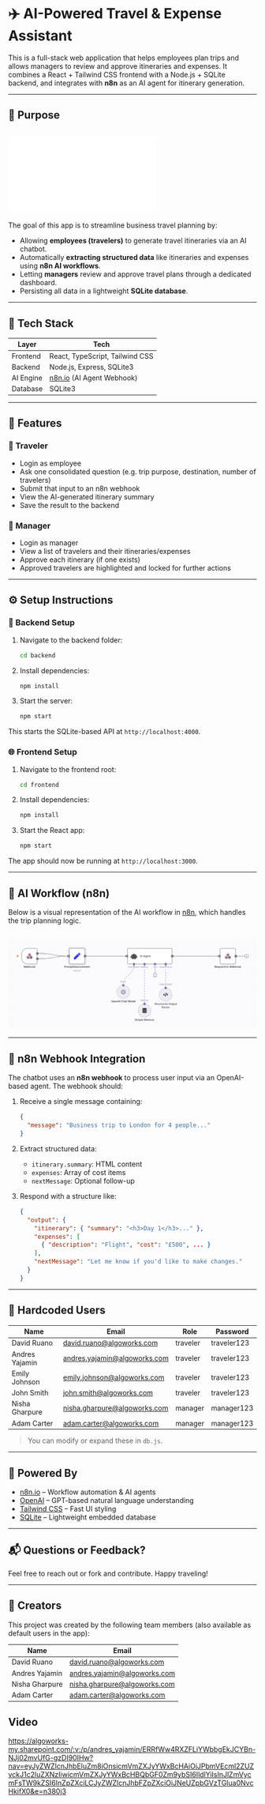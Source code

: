 # ✈️ AI-Powered Travel & Expense Assistant

This is a full-stack web application that helps employees plan trips and allows managers to review and approve itineraries and expenses. It combines a React + Tailwind CSS frontend with a Node.js + SQLite backend, and integrates with **n8n** as an AI agent for itinerary generation.

---

## 🎯 Purpose

## ![Presentation PDF](./assets/AITravelAssistant.pdf)

The goal of this app is to streamline business travel planning by:

- Allowing **employees (travelers)** to generate travel itineraries via an AI chatbot.
- Automatically **extracting structured data** like itineraries and expenses using **n8n AI workflows**.
- Letting **managers** review and approve travel plans through a dedicated dashboard.
- Persisting all data in a lightweight **SQLite database**.

---

## 🧩 Tech Stack

| Layer     | Tech                                        |
| --------- | ------------------------------------------- |
| Frontend  | React, TypeScript, Tailwind CSS             |
| Backend   | Node.js, Express, SQLite3                   |
| AI Engine | [n8n.io](https://n8n.io) (AI Agent Webhook) |
| Database  | SQLite3                                     |

---

## 🚀 Features

### 🔹 Traveler

- Login as employee
- Ask one consolidated question (e.g. trip purpose, destination, number of travelers)
- Submit that input to an n8n webhook
- View the AI-generated itinerary summary
- Save the result to the backend

### 🔹 Manager

- Login as manager
- View a list of travelers and their itineraries/expenses
- Approve each itinerary (if one exists)
- Approved travelers are highlighted and locked for further actions

---

## ⚙️ Setup Instructions

### 🔧 Backend Setup

1. Navigate to the backend folder:

   ```bash
   cd backend
   ```

2. Install dependencies:

   ```bash
   npm install
   ```

3. Start the server:
   ```bash
   npm start
   ```

This starts the SQLite-based API at `http://localhost:4000`.

### 🌐 Frontend Setup

1. Navigate to the frontend root:

   ```bash
   cd frontend
   ```

2. Install dependencies:

   ```bash
   npm install
   ```

3. Start the React app:
   ```bash
   npm start
   ```

The app should now be running at `http://localhost:3000`.

---

## 🧠 AI Workflow (n8n)

Below is a visual representation of the AI workflow in [n8n](https://n8n.io), which handles the trip planning logic.

## ![n8n Workflow](./assets/n8n_workflow.png)

---

## 🔁 n8n Webhook Integration

The chatbot uses an **n8n webhook** to process user input via an OpenAI-based agent. The webhook should:

1. Receive a single message containing:
   ```json
   {
     "message": "Business trip to London for 4 people..."
   }
   ```
2. Extract structured data:

   - `itinerary.summary`: HTML content
   - `expenses`: Array of cost items
   - `nextMessage`: Optional follow-up

3. Respond with a structure like:
   ```json
   {
     "output": {
       "itinerary": { "summary": "<h3>Day 1</h3>..." },
       "expenses": [
         { "description": "Flight", "cost": "£500", ... }
       ],
       "nextMessage": "Let me know if you'd like to make changes."
     }
   }
   ```

---

## 🔐 Hardcoded Users

| Name           | Email                        | Role     | Password    |
| -------------- | ---------------------------- | -------- | ----------- |
| David Ruano    | david.ruano@algoworks.com    | traveler | traveler123 |
| Andres Yajamin | andres.yajamin@algoworks.com | traveler | traveler123 |
| Emily Johnson  | emily.johnson@algoworks.com  | traveler | traveler123 |
| John Smith     | john.smith@algoworks.com     | traveler | traveler123 |
| Nisha Gharpure | nisha.gharpure@algoworks.com | manager  | manager123  |
| Adam Carter    | adam.carter@algoworks.com    | manager  | manager123  |

> You can modify or expand these in `db.js`.

---

## 🤖 Powered By

- [n8n.io](https://n8n.io) – Workflow automation & AI agents
- [OpenAI](https://openai.com/) – GPT-based natural language understanding
- [Tailwind CSS](https://tailwindcss.com/) – Fast UI styling
- [SQLite](https://sqlite.org/) – Lightweight embedded database

---

## 📬 Questions or Feedback?

Feel free to reach out or fork and contribute. Happy traveling!

---



## 👥 Creators

This project was created by the following team members (also available as default users in the app):

| Name           | Email                        |
| -------------- | ---------------------------- |
| David Ruano    | david.ruano@algoworks.com    |
| Andres Yajamin | andres.yajamin@algoworks.com |
| Nisha Gharpure | nisha.gharpure@algoworks.com |
| Adam Carter    | adam.carter@algoworks.com    |


## Video

https://algoworks-my.sharepoint.com/:v:/p/andres_yajamin/ERRfWw4RXZFLiYWbbgEkJCYBn-NJj02mvUfG-gzDI90IHw?nav=eyJyZWZlcnJhbEluZm8iOnsicmVmZXJyYWxBcHAiOiJPbmVEcml2ZUZvckJ1c2luZXNzIiwicmVmZXJyYWxBcHBQbGF0Zm9ybSI6IldlYiIsInJlZmVycmFsTW9kZSI6InZpZXciLCJyZWZlcnJhbFZpZXciOiJNeUZpbGVzTGlua0NvcHkifX0&e=n380j3